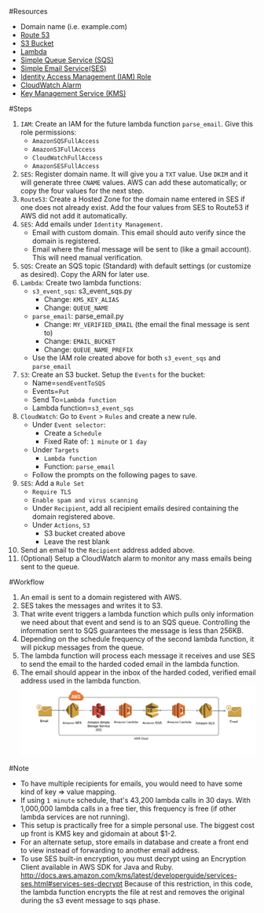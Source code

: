 #Resources
* Domain name (i.e. example.com)
* [Route 53](https://aws.amazon.com/route53/pricing/)
* [S3 Bucket](https://aws.amazon.com/s3/pricing/)
* [Lambda](https://aws.amazon.com/lambda/pricing/)
* [Simple Queue Service (SQS)](https://aws.amazon.com/sqs/pricing/)
* [Simple Email Service(SES)](https://aws.amazon.com/ses/pricing/)
* [Identity Access Management (IAM) Role](https://aws.amazon.com/iam/)
* [CloudWatch Alarm](https://aws.amazon.com/cloudwatch/pricing/)
* [Key Management Service (KMS)](https://aws.amazon.com/kms/pricing/)

#Steps
1. `IAM`: Create an IAM for the future lambda function `parse_email`. Give this role permissions:
    * `AmazonSQSFullAccess`
    * `AmazonS3FullAccess`
    * `CloudWatchFullAccess`
    * `AmazonSESFullAccess`
1. `SES`: Register domain name. It will give you a `TXT` value. Use `DKIM` and it will generate three `CNAME` values. AWS can add these automatically; or copy the four values for the next step.
1. `Route53`: Create a Hosted Zone for the domain name entered in SES if one does not already exist. Add the four values from SES to Route53 if AWS did not add it automatically.
1. `SES`: Add emails under `Identity Management`.
    * Email with custom domain. This email should auto verify since the domain is registered.
    * Email where the final message will be sent to (like a gmail account). This will need manual verification.
1. `SQS`: Create an SQS topic (Standard) with default settings (or customize as desired). Copy the ARN for later use.
1. `Lambda`: Create two lambda functions:
    * `s3_event_sqs`: s3_event_sqs.py
        * Change: `KMS_KEY_ALIAS`
        * Change: `QUEUE_NAME`
    * `parse_email`: parse_email.py
        * Change: `MY_VERIFIED_EMAIL` (the email the final message is sent to)
        * Change: `EMAIL_BUCKET`
        * Change: `QUEUE_NAME_PREFIX`
    * Use the IAM role created above for both `s3_event_sqs` and `parse_email`
1. `S3`: Create an S3 bucket. Setup the `Events` for the bucket:
    * Name=`sendEventToSQS`
    * Events=`Put`
    * Send To=`Lambda function`
    * Lambda function=`s3_event_sqs`
1. `CloudWatch`: Go to `Event` > `Rules` and create a new rule.
    * Under `Event selector`:
        * Create a `Schedule`
        * Fixed Rate of: `1 minute` or `1 day`
    * Under `Targets`
        * `Lambda function`
        * Function: `parse_email`
    * Follow the prompts on the following pages to save.
1. `SES`: Add a `Rule Set`
    * `Require TLS`
    * `Enable spam and virus scanning`
    * Under `Recipient`, add all recipient emails desired containing the domain registered above.
    * Under `Actions`, `S3`
        * S3 bucket created above
        * Leave the rest blank
1. Send an email to the `Recipient` address added above.
1. (Optional) Setup a CloudWatch alarm to monitor any mass emails being sent to the queue.

#Workflow
1. An email is sent to a domain registered with AWS.
1. SES takes the messages and writes it to S3.
1. That write event triggers a lambda function which pulls only information we need about that event and send is to an SQS queue. Controlling the information sent to SQS guarantees the message is less than 256KB.
1. Depending on the schedule frequency of the second lambda function, it will pickup messages from the queue.
1. The lambda function will process each message it receives and use SES to send the email to the harded coded email in the lambda function.
1. The email should appear in the inbox of the harded coded, verified email address used in the lambda function.
![AWS Receiving email SES](ses_receive_email_workflow.png)

#Note
* To have multiple recipients for emails, you would need to have some kind of key => value mapping.
* If using `1 minute` schedule, that's 43,200 lambda calls in 30 days. With 1,000,000 lambda calls in a free tier, this frequency is free (if other lambda services are not running).
* This setup is practically free for a simple personal use. The biggest cost up front is KMS key and gidomain at about $1-2.
* For an alternate setup, store emails in database and create a front end to view instead of forwarding to another email address.
* To use SES built-in encryption, you must decrypt using an Encryption Client available in AWS SDK for Java and Ruby.
http://docs.aws.amazon.com/kms/latest/developerguide/services-ses.html#services-ses-decrypt
Because of this restriction, in this code, the lambda function encrypts the file at rest and removes the original during the s3 event message to sqs phase.